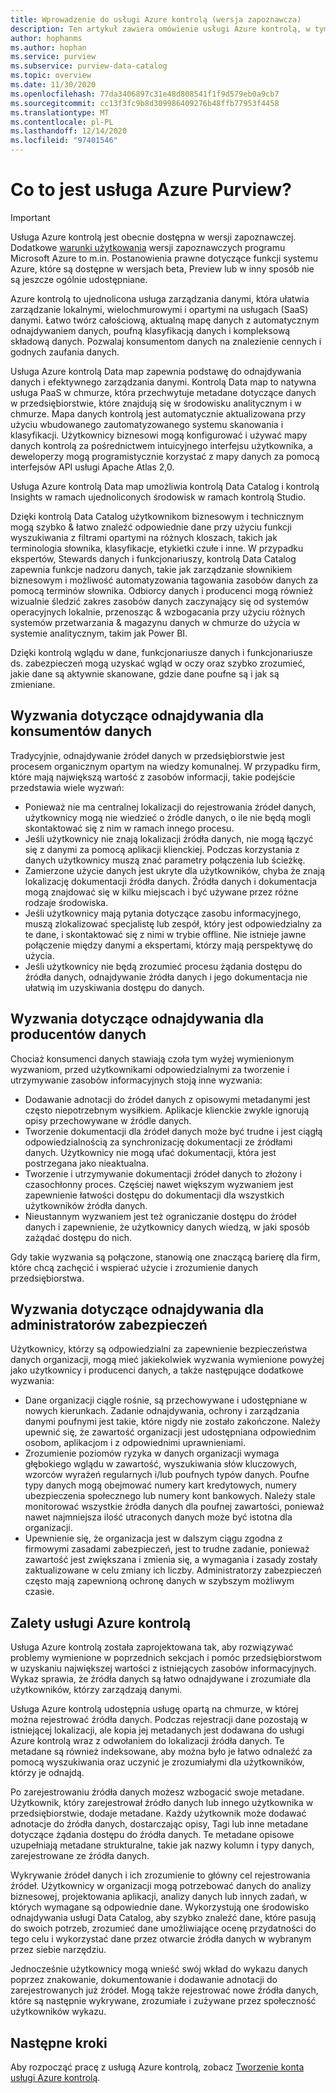 ```yaml
---
title: Wprowadzenie do usługi Azure kontrolą (wersja zapoznawcza)
description: Ten artykuł zawiera omówienie usługi Azure kontrolą, w tym jej funkcji i występujących w nim problemów. Usługa Azure kontrolą umożliwia każdemu użytkownikowi rejestrowanie, odnajdowanie i poznawanie źródeł danych oraz korzystanie z nich.
author: hophanms
ms.author: hophan
ms.service: purview
ms.subservice: purview-data-catalog
ms.topic: overview
ms.date: 11/30/2020
ms.openlocfilehash: 77da3406897c31e48d808541f1f9d579eb0a9cb7
ms.sourcegitcommit: cc13f3fc9b8d309986409276b48ffb77953f4458
ms.translationtype: MT
ms.contentlocale: pl-PL
ms.lasthandoff: 12/14/2020
ms.locfileid: "97401546"
---
```

# <a name="what-is-azure-purview"></a>Co to jest usługa Azure Purview?

> [!IMPORTANT]
> Usługa Azure kontrolą jest obecnie dostępna w wersji zapoznawczej. Dodatkowe [warunki użytkowania](https://azure.microsoft.com/support/legal/preview-supplemental-terms/) wersji zapoznawczych programu Microsoft Azure to m.in. Postanowienia prawne dotyczące funkcji systemu Azure, które są dostępne w wersjach beta, Preview lub w inny sposób nie są jeszcze ogólnie udostępniane.

Azure kontrolą to ujednolicona usługa zarządzania danymi, która ułatwia zarządzanie lokalnymi, wielochmurowymi i opartymi na usługach (SaaS) danymi. Łatwo twórz całościową, aktualną mapę danych z automatycznym odnajdywaniem danych, poufną klasyfikacją danych i kompleksową składową danych. Pozwalaj konsumentom danych na znalezienie cennych i godnych zaufania danych.

Usługa Azure kontrolą Data map zapewnia podstawę do odnajdywania danych i efektywnego zarządzania danymi. Kontrolą Data map to natywna usługa PaaS w chmurze, która przechwytuje metadane dotyczące danych w przedsiębiorstwie, które znajdują się w środowisku analitycznym i w chmurze. Mapa danych kontrolą jest automatycznie aktualizowana przy użyciu wbudowanego zautomatyzowanego systemu skanowania i klasyfikacji. Użytkownicy biznesowi mogą konfigurować i używać mapy danych kontrolą za pośrednictwem intuicyjnego interfejsu użytkownika, a deweloperzy mogą programistycznie korzystać z mapy danych za pomocą interfejsów API usługi Apache Atlas 2,0.

Usługa Azure kontrolą Data map umożliwia kontrolą Data Catalog i kontrolą Insights w ramach ujednoliconych środowisk w ramach kontrolą Studio.
 
Dzięki kontrolą Data Catalog użytkownikom biznesowym i technicznym mogą szybko & łatwo znaleźć odpowiednie dane przy użyciu funkcji wyszukiwania z filtrami opartymi na różnych kloszach, takich jak terminologia słownika, klasyfikacje, etykietki czułe i inne. W przypadku ekspertów, Stewards danych i funkcjonariuszy, kontrolą Data Catalog zapewnia funkcje nadzoru danych, takie jak zarządzanie słownikiem biznesowym i możliwość automatyzowania tagowania zasobów danych za pomocą terminów słownika. Odbiorcy danych i producenci mogą również wizualnie śledzić zakres zasobów danych zaczynający się od systemów operacyjnych lokalnie, przenosząc & wzbogacania przy użyciu różnych systemów przetwarzania & magazynu danych w chmurze do użycia w systemie analitycznym, takim jak Power BI.

Dzięki kontrolą wglądu w dane, funkcjonariusze danych i funkcjonariusze ds. zabezpieczeń mogą uzyskać wgląd w oczy oraz szybko zrozumieć, jakie dane są aktywnie skanowane, gdzie dane poufne są i jak są zmieniane.

## <a name="discovery-challenges-for-data-consumers"></a>Wyzwania dotyczące odnajdywania dla konsumentów danych

Tradycyjnie, odnajdywanie źródeł danych w przedsiębiorstwie jest procesem organicznym opartym na wiedzy komunalnej. W przypadku firm, które mają największą wartość z zasobów informacji, takie podejście przedstawia wiele wyzwań:

* Ponieważ nie ma centralnej lokalizacji do rejestrowania źródeł danych, użytkownicy mogą nie wiedzieć o źródle danych, o ile nie będą mogli skontaktować się z nim w ramach innego procesu.
* Jeśli użytkownicy nie znają lokalizacji źródła danych, nie mogą łączyć się z danymi za pomocą aplikacji klienckiej. Podczas korzystania z danych użytkownicy muszą znać parametry połączenia lub ścieżkę.
* Zamierzone użycie danych jest ukryte dla użytkowników, chyba że znają lokalizację dokumentacji źródła danych. Źródła danych i dokumentacja mogą znajdować się w kilku miejscach i być używane przez różne rodzaje środowiska.
* Jeśli użytkownicy mają pytania dotyczące zasobu informacyjnego, muszą zlokalizować specjalistę lub zespół, który jest odpowiedzialny za te dane, i skontaktować się z nimi w trybie offline. Nie istnieje jawne połączenie między danymi a ekspertami, którzy mają perspektywę do użycia.
* Jeśli użytkownicy nie będą zrozumieć procesu żądania dostępu do źródła danych, odnajdywanie źródła danych i jego dokumentacja nie ułatwią im uzyskiwania dostępu do danych.

## <a name="discovery-challenges-for-data-producers"></a>Wyzwania dotyczące odnajdywania dla producentów danych

Chociaż konsumenci danych stawiają czoła tym wyżej wymienionym wyzwaniom, przed użytkownikami odpowiedzialnymi za tworzenie i utrzymywanie zasobów informacyjnych stoją inne wyzwania:

* Dodawanie adnotacji do źródeł danych z opisowymi metadanymi jest często niepotrzebnym wysiłkiem. Aplikacje klienckie zwykle ignorują opisy przechowywane w źródle danych.
* Tworzenie dokumentacji dla źródeł danych może być trudne i jest ciągłą odpowiedzialnością za synchronizację dokumentacji ze źródłami danych. Użytkownicy nie mogą ufać dokumentacji, która jest postrzegana jako nieaktualna.
* Tworzenie i utrzymywanie dokumentacji źródeł danych to złożony i czasochłonny proces. Częściej nawet większym wyzwaniem jest zapewnienie łatwości dostępu do dokumentacji dla wszystkich użytkowników źródła danych.
* Nieustannym wyzwaniem jest też ograniczanie dostępu do źródeł danych i zapewnienie, że użytkownicy danych wiedzą, w jaki sposób zażądać dostępu do nich.

Gdy takie wyzwania są połączone, stanowią one znaczącą barierę dla firm, które chcą zachęcić i wspierać użycie i zrozumienie danych przedsiębiorstwa.

## <a name="discovery-challenges-for-security-administrators"></a>Wyzwania dotyczące odnajdywania dla administratorów zabezpieczeń

Użytkownicy, którzy są odpowiedzialni za zapewnienie bezpieczeństwa danych organizacji, mogą mieć jakiekolwiek wyzwania wymienione powyżej jako użytkownicy i producenci danych, a także następujące dodatkowe wyzwania:

* Dane organizacji ciągle rośnie, są przechowywane i udostępniane w nowych kierunkach. Zadanie odnajdywania, ochrony i zarządzania danymi poufnymi jest takie, które nigdy nie zostało zakończone. Należy upewnić się, że zawartość organizacji jest udostępniana odpowiednim osobom, aplikacjom i z odpowiednimi uprawnieniami.
* Zrozumienie poziomów ryzyka w danych organizacji wymaga głębokiego wglądu w zawartość, wyszukiwania słów kluczowych, wzorców wyrażeń regularnych i/lub poufnych typów danych. Poufne typy danych mogą obejmować numery kart kredytowych, numery ubezpieczenia społecznego lub numery kont bankowych. Należy stale monitorować wszystkie źródła danych dla poufnej zawartości, ponieważ nawet najmniejsza ilość utraconych danych może być istotna dla organizacji.
* Upewnienie się, że organizacja jest w dalszym ciągu zgodna z firmowymi zasadami zabezpieczeń, jest to trudne zadanie, ponieważ zawartość jest zwiększana i zmienia się, a wymagania i zasady zostały zaktualizowane w celu zmiany ich liczby. Administratorzy zabezpieczeń często mają zapewnioną ochronę danych w szybszym możliwym czasie.

## <a name="azure-purview-advantages"></a>Zalety usługi Azure kontrolą

Usługa Azure kontrolą została zaprojektowana tak, aby rozwiązywać problemy wymienione w poprzednich sekcjach i pomóc przedsiębiorstwom w uzyskaniu największej wartości z istniejących zasobów informacyjnych. Wykaz sprawia, że źródła danych są łatwo odnajdywane i zrozumiałe dla użytkowników, którzy zarządzają danymi.

Usługa Azure kontrolą udostępnia usługę opartą na chmurze, w której można rejestrować źródła danych. Podczas rejestracji dane pozostają w istniejącej lokalizacji, ale kopia jej metadanych jest dodawana do usługi Azure kontrolą wraz z odwołaniem do lokalizacji źródła danych. Te metadane są również indeksowane, aby można było je łatwo odnaleźć za pomocą wyszukiwania oraz uczynić je zrozumiałymi dla użytkowników, którzy je odnajdą.

Po zarejestrowaniu źródła danych możesz wzbogacić swoje metadane. Użytkownik, który zarejestrował źródło danych lub innego użytkownika w przedsiębiorstwie, dodaje metadane. Każdy użytkownik może dodawać adnotacje do źródła danych, dostarczając opisy, Tagi lub inne metadane dotyczące żądania dostępu do źródła danych. Te metadane opisowe uzupełniają metadane strukturalne, takie jak nazwy kolumn i typy danych, zarejestrowane ze źródła danych.

Wykrywanie źródeł danych i ich zrozumienie to główny cel rejestrowania źródeł. Użytkownicy w organizacji mogą potrzebować danych do analizy biznesowej, projektowania aplikacji, analizy danych lub innych zadań, w których wymagane są odpowiednie dane. Wykorzystują one środowisko odnajdywania usługi Data Catalog, aby szybko znaleźć dane, które pasują do swoich potrzeb, zrozumieć dane umożliwiające ocenę przydatności do tego celu i wykorzystać dane przez otwarcie źródła danych w wybranym przez siebie narzędziu.

Jednocześnie użytkownicy mogą wnieść swój wkład do wykazu danych poprzez znakowanie, dokumentowanie i dodawanie adnotacji do zarejestrowanych już źródeł. Mogą także rejestrować nowe źródła danych, które są następnie wykrywane, zrozumiałe i zużywane przez społeczność użytkowników wykazu.

## <a name="next-steps"></a>Następne kroki

Aby rozpocząć pracę z usługą Azure kontrolą, zobacz [Tworzenie konta usługi Azure kontrolą](create-catalog-portal.md).
